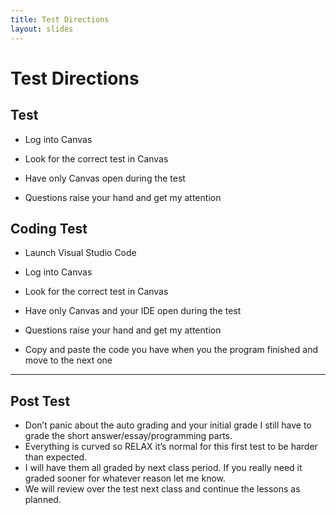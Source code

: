 ```yaml
---
title: Test Directions
layout: slides
---
```


# Test Directions

## Test

* Log into Canvas
* Look for the correct test in Canvas
* Have only Canvas open during the test

* Questions raise your hand and get my attention

## Coding Test 

* Launch Visual Studio Code
* Log into Canvas
* Look for the correct test in Canvas
* Have only Canvas and your IDE open during the test


* Questions raise your hand and get my attention
* Copy and paste the code you have when you the program finished and move to the next one

---

## Post Test

* Don’t panic about the auto grading and your initial grade I still have to grade the short answer/essay/programming parts.
* Everything is curved so RELAX it’s normal for this first test to be harder than expected.
* I will have them all graded by next class period. If you really need it graded sooner for whatever reason let me know.
* We will review over the test next class and continue the lessons as planned.

